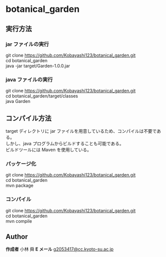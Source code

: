 # botanical_garden

## 実行方法

### jar ファイルの実行

git clone https://github.com/Kobayashi123/botanical_garden.git<br>
cd botanical_garden<br>
java -jar target/Garden-1.0.0.jar<br>

### java ファイルの実行

git clone https://github.com/Kobayashi123/botanical_garden.git<br>
cd botanical_garden/target/classes<br>
java Garden<br>

## コンパイル方法

target ディレクトリに jar ファイルを用意しているため、コンパイルは不要である。<br>
しかし、java プログラムからビルドすることも可能である。<br>
ビルドツールには Maven を使用している。<br>

### パッケージ化

git clone https://github.com/Kobayashi123/botanical_garden.git<br>
cd botanical_garden<br>
mvn package<br>

### コンパイル

git clone https://github.com/Kobayashi123/botanical_garden.git<br>
cd botanical_garden<br>
mvn compile<br>

## Author

**作成者** 小林 舜
**E メール** g2053417@cc.kyoto-su.ac.jp
